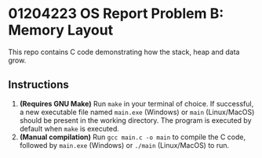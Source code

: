 # 01204223 OS Report Problem B: Memory Layout
This repo contains C code demonstrating how the stack, heap and data grow.

## Instructions
1. **(Requires GNU Make)** Run ```make``` in your terminal of choice. If successful, a new executable file named ```main.exe``` (Windows) or ```main``` (Linux/MacOS) should be present in the working directory. The program is executed by default when ```make``` is executed.
2. **(Manual compilation)** Run ```gcc main.c -o main``` to compile the C code, followed by ```main.exe``` (Windows) or ```./main``` (Linux/MacOS) to run.
